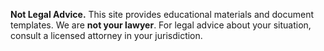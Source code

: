 **Not Legal Advice.** This site provides educational materials and document templates. We are **not your lawyer**.
For legal advice about your situation, consult a licensed attorney in your jurisdiction.
